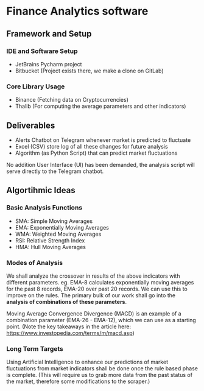 
# Finance Analytics software

## Framework and Setup

### IDE and Software Setup

* JetBrains Pycharm project
* Bitbucket (Project exists there, we make a clone on GitLab)

### Core Library Usage

* Binance (Fetching data on Cryptocurrencies)
* Thalib (For computing the average parameters and other indicators)


## Deliverables

* Alerts Chatbot on Telegram whenever market is predicted to fluctuate
* Excel (CSV) store log of all these changes for future analysis
* Algorithm (as Python Script) that can predict market fluctuations 
  
No addition User Interface (UI) has been demanded, the analysis script will serve directly to the Telegram chatbot.

## Algortihmic Ideas

### Basic Analysis Functions

* SMA: Simple Moving Averages
* EMA: Exponentially Moving Averages
* WMA: Weighted Moving Averages
* RSI: Relative Strength Index
* HMA: Hull Moving Averages

### Modes of Analysis

We shall analyze the crossover in results of the above indicators with different parameters.
    eg. EMA-8 calculates exponentially moving averages for the past 8 records, EMA-20 over past 20 records.
We can use this to improve on the rules. The primary bulk of our work shall go into the **analysis of combinations of these parameters**.

Moving Average Convergence Divergence (MACD) is an example of a combination parameter (EMA-26 - EMA-12), which we can use as a starting point. (Note the key takeaways in the article here: https://www.investopedia.com/terms/m/macd.asp)

### Long Term Targets

Using Artificial Intelligence to enhance our predictions of market fluctuations from market indicators shall be done once the rule based phase is complete. (This will require us to grab more data from the past status of the market, therefore some modifications to the scraper.)
